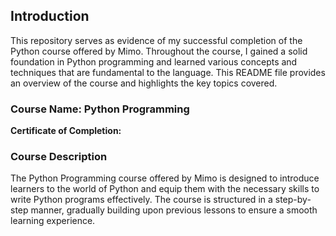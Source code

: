 ## Introduction

This repository serves as evidence of my successful completion of the Python course offered by Mimo. Throughout the course, I gained a solid foundation in Python programming and learned various concepts and techniques that are fundamental to the language. This README file provides an overview of the course and highlights the key topics covered.


### Course Name: Python Programming

<b>Certificate of Completion:</b>


### Course Description

The Python Programming course offered by Mimo is designed to introduce learners to the world of Python and equip them with the necessary skills to write Python programs effectively. The course is structured in a step-by-step manner, gradually building upon previous lessons to ensure a smooth learning experience.
